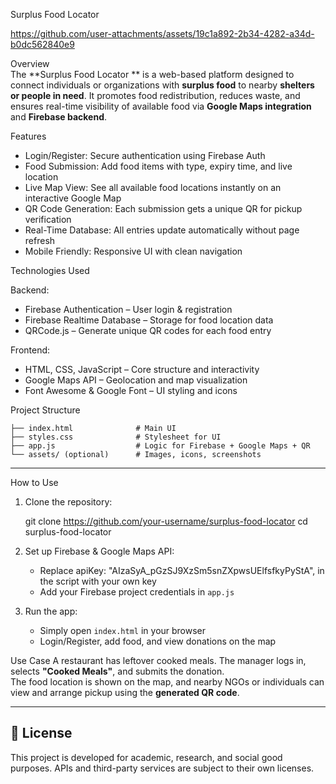 Surplus Food Locator






https://github.com/user-attachments/assets/19c1a892-2b34-4282-a34d-b0dc562840e9



Overview  
The **Surplus Food Locator ** is a web-based platform designed to connect individuals or organizations with **surplus food** to nearby **shelters or people in need**. It promotes food redistribution, reduces waste, and ensures real-time visibility of available food via **Google Maps integration** and **Firebase backend**.



Features

- Login/Register: Secure authentication using Firebase Auth  
- Food Submission: Add food items with type, expiry time, and live location  
- Live Map View: See all available food locations instantly on an interactive Google Map  
- QR Code Generation: Each submission gets a unique QR for pickup verification  
- Real-Time Database: All entries update automatically without page refresh  
- Mobile Friendly: Responsive UI with clean navigation  



Technologies Used

Backend:
- Firebase Authentication – User login & registration  
- Firebase Realtime Database – Storage for food location data  
- QRCode.js – Generate unique QR codes for each food entry  

Frontend:
- HTML, CSS, JavaScript – Core structure and interactivity  
- Google Maps API – Geolocation and map visualization  
- Font Awesome & Google Font – UI styling and icons  


Project Structure

```
├── index.html              # Main UI
├── styles.css              # Stylesheet for UI
├── app.js                  # Logic for Firebase + Google Maps + QR
└── assets/ (optional)      # Images, icons, screenshots
```

---

How to Use

1. Clone the repository:
   
   git clone https://github.com/your-username/surplus-food-locator
   cd surplus-food-locator
   
2. Set up Firebase & Google Maps API:
   - Replace apiKey: "AIzaSyA_pGzSJ9XzSm5snZXpwsUElfsfkyPyStA", in the script with your own key
   - Add your Firebase project credentials in `app.js`

3. Run the app:
   - Simply open `index.html` in your browser
   - Login/Register, add food, and view donations on the map


Use Case
A restaurant has leftover cooked meals. The manager logs in, selects **"Cooked Meals"**, and submits the donation.  
The food location is shown on the map, and nearby NGOs or individuals can view and arrange pickup using the **generated QR code**.

---

## 🧪 License

This project is developed for academic, research, and social good purposes. APIs and third-party services are subject to their own licenses.
